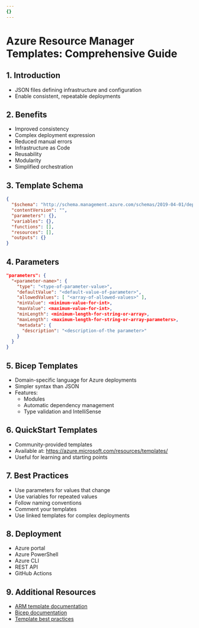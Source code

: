 ```yaml
---
{}
---
```

# Azure Resource Manager Templates: Comprehensive Guide

## 1. Introduction
- JSON files defining infrastructure and configuration
- Enable consistent, repeatable deployments

## 2. Benefits
- Improved consistency
- Complex deployment expression
- Reduced manual errors
- Infrastructure as Code
- Reusability
- Modularity
- Simplified orchestration

## 3. Template Schema
```json
{
  "$schema": "http://schema.management.azure.com/schemas/2019-04-01/deploymentTemplate.json#",
  "contentVersion": "",
  "parameters": {},
  "variables": {},
  "functions": [],
  "resources": [],
  "outputs": {}
}
```

## 4. Parameters
```json
"parameters": {
  "<parameter-name>": {
    "type": "<type-of-parameter-value>",
    "defaultValue": "<default-value-of-parameter>",
    "allowedValues": [ "<array-of-allowed-values>" ],
    "minValue": <minimum-value-for-int>,
    "maxValue": <maximum-value-for-int>,
    "minLength": <minimum-length-for-string-or-array>,
    "maxLength": <maximum-length-for-string-or-array-parameters>,
    "metadata": {
      "description": "<description-of-the parameter>"
    }
  }
}
```

## 5. Bicep Templates
- Domain-specific language for Azure deployments
- Simpler syntax than JSON
- Features:
  - Modules
  - Automatic dependency management
  - Type validation and IntelliSense

## 6. QuickStart Templates
- Community-provided templates
- Available at: https://azure.microsoft.com/resources/templates/
- Useful for learning and starting points

## 7. Best Practices
- Use parameters for values that change
- Use variables for repeated values
- Follow naming conventions
- Comment your templates
- Use linked templates for complex deployments

## 8. Deployment
- Azure portal
- Azure PowerShell
- Azure CLI
- REST API
- GitHub Actions

## 9. Additional Resources
- [ARM template documentation](https://docs.microsoft.com/en-us/azure/azure-resource-manager/templates/)
- [Bicep documentation](https://docs.microsoft.com/en-us/azure/azure-resource-manager/bicep/)
- [Template best practices](https://docs.microsoft.com/en-us/azure/azure-resource-manager/templates/best-practices)
